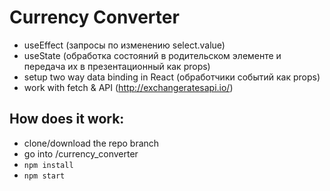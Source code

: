 # Currency Converter
- useEffect (запросы по изменению select.value)
- useState (обработка состояний в родительском элементе и передача их в презентационный как props)
- setup two way data binding in React (обработчики событий как props)
- work with fetch & API (http://exchangeratesapi.io/)
 
## How does it work:
  - clone/download the repo branch </br>
  - go into /currency_converter
  - `npm install`</br>
  - `npm start`</br>

